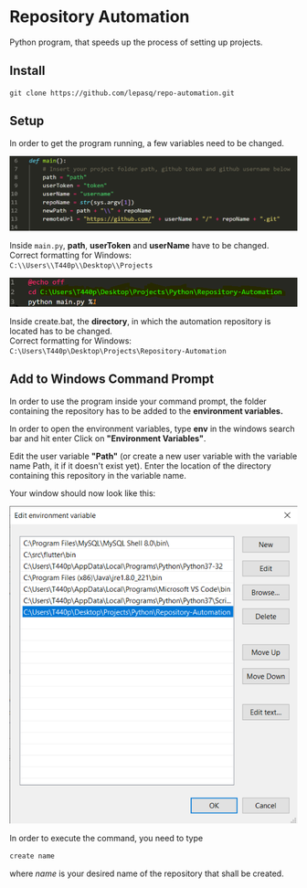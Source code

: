 # Repository Automation

Python program, that speeds up the process of setting up projects.

## Install

```git
git clone https://github.com/lepasq/repo-automation.git
```

## Setup

In order to get the program running, a few variables need to be changed.

![alt Screenshot](https://github.com/lepasq/repo-automation/blob/master/screenshots/python.png "Variables to be changed inside main.py")  

Inside ``main.py``, **path**, **userToken** and **userName** have to be changed.  
Correct formatting for Windows:  
``C:\\Users\\T440p\\Desktop\\Projects``

![alt Screenshot](https://github.com/lepasq/repo-automation/blob/master/screenshots/batch.png "Path to be changed inside create.bat")

Inside create.bat, the **directory**, in which the automation repository is located has to be changed.  
Correct formatting for Windows:  
``C:\Users\T440p\Desktop\Projects\Repository-Automation``

## Add to Windows Command Prompt

In order to use the program inside your command prompt, the folder containing the repository has to be added to the **environment variables.**

In order to open the environment variables, type **env** in the windows search bar and hit enter
Click on **"Environment Variables"**.

Edit the user variable **"Path"** (or create a new user variable with the variable name Path, it if it doesn't exist yet).
Enter the location of the directory containing this repository in the variable name.

Your window should now look like this:

![alt Screenshot](https://github.com/lepasq/repo-automation/blob/master/screenshots/env.png "Environment Variables window")

In order to execute the command, you need to type

```bash
create name
```

 where _name_ is your desired name of the repository that shall be created.

